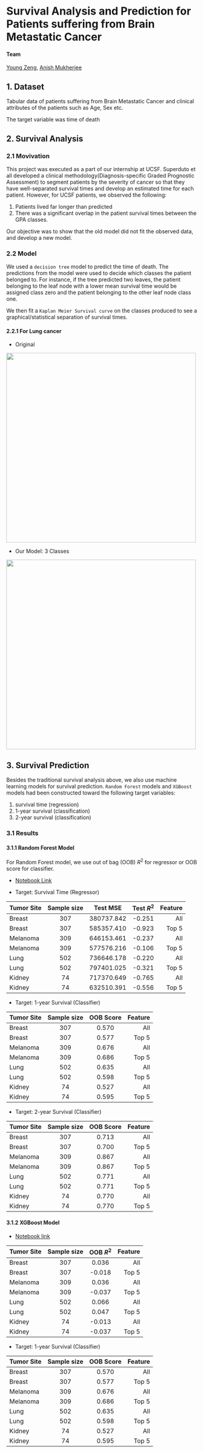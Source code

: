 # Survival Analysis and Prediction for Patients suffering from Brain Metastatic Cancer

#### Team
[Young Zeng](github.com/youngzyx), [Anish Mukherjee](https://github.com/anmuai)

## 1. Dataset

Tabular data of patients suffering from Brain Metastatic Cancer and clinical attributes of the patients such as Age, Sex etc.

The target variable was time of death 

## 2. Survival Analysis
### 2.1 Movivation

This project was executed as a part of our internship at UCSF. Superduto et all developed a clinical methodology(Diagnosis-specific Graded Prognostic Assessment) to segment patients by the severity of cancer so that they have well-separated survival times and develop an estimated time for each patient. However, for UCSF patients, we observed the following:

1) Patients lived far longer than predicted 
2) There was a significant overlap in the patient survival times between the GPA classes.

Our objective was to show that the old model did not fit the observed data, and develop a new model. 


### 2.2 Model

We used a `decision tree` model to predict the time of death. The predictions from the model were used to decide which classes the patient belonged to. For instance, if the tree predicted two leaves, the patient belonging to the leaf node with a lower mean survival time would be assigned class zero and the patient belonging to the other leaf node class one.

We then fit a `Kaplan Meier Survival curve` on the classes produced to see a graphical/statistical separation of survival times.

#### 2.2.1 For Lung cancer

- Original
<img src = 'images/Lung_old.png' width = '500'>


-  Our Model: 3 Classes
<img src = 'images/Lung_3class.png' width = '500'>

## 3. Survival Prediction

Besides the traditional survival analysis above, we also use machine learning models for survival prediction. `Random Forest` models and `XGBoost` models had been constructed toward the following target variables:

1. survival time (regression)
2. 1-year survival (classification)
3. 2-year survival (classification)

### 3.1 Results
#### 3.1.1 Random Forest Model
For Random Forest model, we use out of bag (OOB) $R^2$ for regressor or OOB score for classifier.

- [Notebook Link](https://github.com/youngzyx/Survival-Analysis-and-Prediction/blob/main/notebooks/Random_Forest.ipynb)


- Target: Survival Time (Regressor)

|Tumor Site|Sample size|Test MSE|Test $R^2$ |Feature|
|:---------|:---------:|:------:|:---------:|------:|
|Breast|307|380737.842|-0.251|All|
|Breast|307|585357.410|-0.923|Top 5|
|Melanoma|309|646153.461|-0.237|All|
|Melanoma|309|577576.216|-0.106|Top 5|
|Lung|502|736646.178|-0.220|All|
|Lung|502|797401.025|-0.321|Top 5|
|Kidney|74|717370.649|-0.765|All|
|Kidney|74|632510.391|-0.556|Top 5|

- Target: 1-year Survival (Classifier)

|Tumor Site|Sample size|OOB Score |Feature|
|:---------|:-------------:|:-----------:|------:|
|Breast|307|0.570|All|
|Breast|307|0.577|Top 5|
|Melanoma|309|0.676|All|
|Melanoma|309|0.686|Top 5|
|Lung|502|0.635|All|
|Lung|502|0.598|Top 5|
|Kidney|74|0.527|All|
|Kidney|74|0.595|Top 5|

- Target: 2-year Survival (Classifier)

|Tumor Site|Sample size|OOB Score |Feature|
|:---------|:-------------:|:-----------:|------:|
|Breast|307|0.713|All|
|Breast|307|0.700|Top 5|
|Melanoma|309|0.867|All|
|Melanoma|309|0.867|Top 5|
|Lung|502|0.771|All|
|Lung|502|0.771|Top 5|
|Kidney|74|0.770|All|
|Kidney|74|0.770|Top 5|

#### 3.1.2 XGBoost Model
- [Notebook link](https://github.com/youngzyx/Survival-Analysis-and-Prediction/blob/main/notebooks/xgb.ipynb)

|Tumor Site|Sample size|OOB $R^2$ |Feature|
|:---------|:-------------:|:-----------:|------:|
|Breast|307|0.036|All|
|Breast|307|-0.018|Top 5|
|Melanoma|309|0.036|All|
|Melanoma|309|-0.037|Top 5|
|Lung|502|0.066|All|
|Lung|502|0.047|Top 5|
|Kidney|74|-0.013|All|
|Kidney|74|-0.037|Top 5|

- Target: 1-year Survival (Classifier)

|Tumor Site|Sample size|OOB Score |Feature|
|:---------|:-------------:|:-----------:|------:|
|Breast|307|0.570|All|
|Breast|307|0.577|Top 5|
|Melanoma|309|0.676|All|
|Melanoma|309|0.686|Top 5|
|Lung|502|0.635|All|
|Lung|502|0.598|Top 5|
|Kidney|74|0.527|All|
|Kidney|74|0.595|Top 5|
